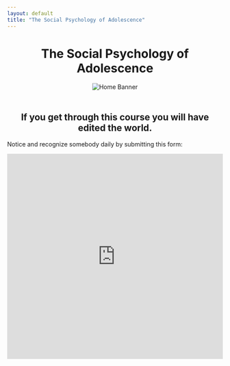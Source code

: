 ```yaml
---
layout: default
title: "The Social Psychology of Adolescence"
---
```

 <div style="text-align: center;">
<h1>The Social Psychology of Adolescence</h1>
</div>    

<div style="text-align: center;">
  <img src="{{ '/home/home_banner.webp' | relative_url }}" alt="Home Banner" style="max-width: 100%; height: auto; margin-bottom: 20px;">
</div>

 <div style="text-align: center;">
<h2>If you get through this course you will have edited the world.</h2>
</div>
<p>Notice and recognize somebody daily by submitting this form:</p>

<div style="text-align: center;">
  <iframe width="640" height="480" 
          src="https://forms.office.com/r/HSTTAVAJ8V?embed=true" 
          frameborder="0" marginwidth="0" marginheight="0" 
          style="border:none; max-width:100%; max-height:100vh;" 
          allowfullscreen webkitallowfullscreen mozallowfullscreen msallowfullscreen>
  </iframe>
</div>
